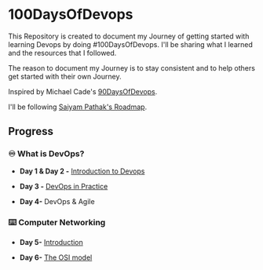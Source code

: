 # 100DaysOfDevops
This Repository is created to document my Journey of getting started with learning Devops by doing #100DaysOfDevops. I'll be sharing what I learned and the resources that I followed.

The reason to document my Journey is to stay consistent and to help others get started with their own Journey.

Inspired by Michael Cade's [90DaysOfDevops](https://github.com/MichaelCade/90DaysOfDevOps).

I'll be following [Saiyam Pathak's Roadmap](https://www.youtube.com/c/saiyam911).

## Progress


### ♾️ What is DevOps?


* **Day 1 & Day 2 -** [Introduction to Devops](Progress/Day1%26Day2.md)

* **Day 3 -** [DevOps in Practice](Progress/Day3.md)

* **Day 4-** DevOps & Agile

### ⌨️ Computer Networking
* **Day 5-** [Introduction](Progress/Day5.md)

* **Day 6-** [The OSI model](Progress/Day6.md)


